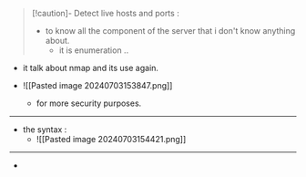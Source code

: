 
>[!caution]-  Detect live hosts and ports :
>- to know all the component of the server that i don't know anything about.
>	- it is enumeration ..

- it talk about nmap and its use again.

- ![[Pasted image 20240703153847.png]]
	- for more security purposes.
---
- the syntax :
	- ![[Pasted image 20240703154421.png]]

--- 
- 
